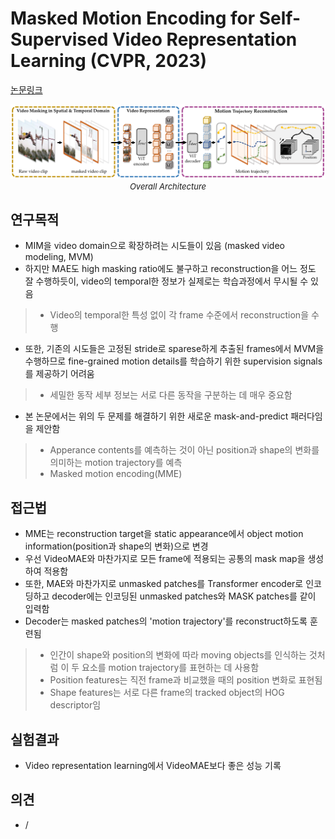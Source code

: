 # Masked Motion Encoding for Self-Supervised Video Representation Learning (CVPR, 2023)

[논문링크](https://openaccess.thecvf.com/content/CVPR2023/html/Sun_Masked_Motion_Encoding_for_Self-Supervised_Video_Representation_Learning_CVPR_2023_paper.html)

<p align="center">
    <img width="800" alt='fig1' src="./img/05_39_01.png?raw=true"></br>
    <em><font size=2>Overall Architecture</font></em>
</p>

## 연구목적
- MIM을 video domain으로 확장하려는 시도들이 있음 (masked video modeling, MVM)
- 하지만 MAE도 high masking ratio에도 불구하고 reconstruction을 어느 정도 잘 수행하듯이, video의 temporal한 정보가 실제로는 학습과정에서 무시될 수 있음
> - Video의 temporal한 특성 없이 각 frame 수준에서 reconstruction을 수행
- 또한, 기존의 시도들은 고정된 stride로 sparese하게 추출된 frames에서 MVM을 수행하므로 fine-grained motion details를 학습하기 위한 supervision signals를 제공하기 어려움
> - 세밀한 동작 세부 정보는 서로 다른 동작을 구분하는 데 매우 중요함
- 본 논문에서는 위의 두 문제를 해결하기 위한 새로운 mask-and-predict 패러다임을 제안함
> - Apperance contents를 예측하는 것이 아닌 position과 shape의 변화를 의미하는 motion trajectory를 예측
> - Masked motion encoding(MME)

## 접근법
- MME는 reconstruction target을 static appearance에서 object motion information(position과 shape의 변화)으로 변경
- 우선 VideoMAE와 마찬가지로 모든 frame에 적용되는 공통의 mask map을 생성하여 적용함
- 또한, MAE와 마찬가지로 unmasked patches를 Transformer encoder로 인코딩하고 decoder에는 인코딩된 unmasked patches와 MASK patches를 같이 입력함
- Decoder는 masked patches의 'motion trajectory'를 reconstruct하도록 훈련됨
> - 인간이 shape와 position의 변화에 따라 moving objects를 인식하는 것처럼 이 두 요소를 motion trajectory를 표현하는 데 사용함
> - Position features는 직전 frame과 비교했을 때의 position 변화로 표현됨
> - Shape features는 서로 다른 frame의 tracked object의 HOG descriptor임

## 실험결과
- Video representation learning에서 VideoMAE보다 좋은 성능 기록

## 의견
- /